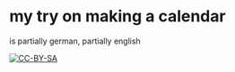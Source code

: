 # my try on making a calendar

is partially german, partially english

[![CC-BY-SA](https://i.creativecommons.org/l/by-sa/4.0/88x31.png)](#license)


